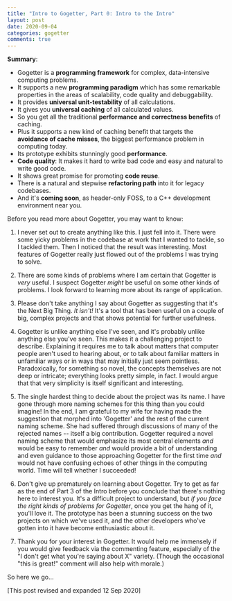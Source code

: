 ```yaml
---
title: "Intro to Gogetter, Part 0: Intro to the Intro"
layout: post
date: 2020-09-04
categories: gogetter 
comments: true
---
```


__Summary__:
* Gogetter is a __programming framework__ for complex, data-intensive computing problems.
* It supports a new __programming paradigm__ which has some remarkable properties in the areas of scalability, code quality and debuggability.
* It provides __universal unit-testability__ of all calculations.
* It gives you __universal caching__ of all calculated values.
* So you get all the traditional __performance and correctness benefits__ of caching.
* Plus it supports a new kind of caching benefit that targets the __avoidance of cache misses__, the biggest performance problem in computing today.
* Its prototype exhibits stunningly good __performance__.
* __Code quality__: It makes it hard to write bad code and easy and natural to write good code.
* It shows great promise for promoting __code reuse__.
* There is a natural and stepwise __refactoring path__ into it for legacy codebases.
* And it's __coming soon__, as header-only FOSS, to a C++ development environment near you.

Before you read more about Gogetter, you may want to know:

1. I never set out to create anything like this. I just fell into it. There were some yicky problems in the codebase at work that I wanted to tackle, so I tackled them. Then I noticed that the result was interesting. Most features of Gogetter really just flowed out of the problems I was trying to solve. 
<!--more-->

2. There are some kinds of problems where I am certain that Gogetter is _very_ useful. I suspect Gogetter _might_ be useful on some other kinds of problems. I look forward to learning more about its range of application.

3. Please don't take anything I say about Gogetter as suggesting that it's the Next Big Thing. _It isn't!_ It's a tool that has been useful on a couple of big, complex projects and that shows potential for further usefulness.

5. Gogetter is unlike anything else I've seen, and it's probably unlike anything else you've seen. This makes it a challenging project to describe. Explaining it requires me to talk about matters that computer people aren't used to hearing about, or to talk about familiar matters in unfamiliar ways or in ways that may initially just seem pointless. Paradoxically, for something so novel, the concepts themselves are not deep or intricate; everything looks pretty simple, in fact. I would argue that that very simplicity is itself significant and interesting.

4. The single hardest thing to decide about the project was its name. I have gone through more naming schemes for this thing than you could imagine! In the end, I am grateful to my wife for having made the suggestion that morphed into 'Gogetter' and the rest of the current naming scheme. She had suffered through discussions of many of the rejected names -- itself a big contribution. Gogetter required a novel naming scheme that would emphasize its most central elements _and_ would be easy to remember _and_ would provide a bit of understanding and even guidance to those approaching Gogetter for the first time _and_ would not have confusing echoes of other things in the computing world. Time will tell whether I succeeded!

6. Don't give up prematurely on learning about Gogetter. Try to get as far as the end of Part 3 of the Intro before you conclude that there's nothing here to interest you. It's a difficult project to understand, but _if you face the right kinds of problems for Gogetter_, once you get the hang of it, you'll love it. The prototype has been a stunning success on the two projects on which we've used it, and the other developers who've gotten into it have become enthusiastic about it.

7. Thank you for your interest in Gogetter. It would help me immensely if you would give feedback via the commenting feature, especially of the "I don't get what you're saying about X" variety. (Though the occasional "this is great!" comment will also help with morale.)

So here we go...

[This post revised and expanded 12 Sep 2020]